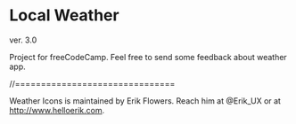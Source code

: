 # Local Weather

ver. 3.0


Project for freeCodeCamp.
Feel free to send some feedback about weather app.

//===============================

Weather Icons is maintained by Erik Flowers. Reach him at @Erik_UX or at http://www.helloerik.com.